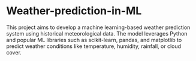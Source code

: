 # Weather-prediction-in-ML
This project aims to develop a machine learning-based weather prediction system using historical meteorological data. The model leverages Python and popular ML libraries such as scikit-learn, pandas, and matplotlib to predict weather conditions like temperature, humidity, rainfall, or cloud cover.
